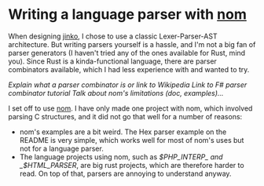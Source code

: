 # Writing a language parser with [nom](https://github.com/geal/nom)

When designing [jinko](https://github.com/cohenarthur/jinko), I chose to use a classic
Lexer-Parser-AST architecture. But writing parsers yourself is a hassle, and I'm not a
big fan of parser generators (I haven't tried any of the ones available for Rust, mind
you). Since Rust is a kinda-functional language, there are parser combinators available,
which I had less experience with and wanted to try.

_Explain what a parser combinator is or link to Wikipedia
Link to F# parser combinator tutorial
Talk about nom's limitations (doc, examples)..._

I set off to use [nom](https://github.com/geal/nom). I have only made one project with
nom, which involved parsing C structures, and it did not go that well for a number of
reasons:
* nom's examples are a bit weird. The Hex parser example on the README is very simple,
which works well for most of nom's uses but not for a language parser.
* The language projects using nom, such as _$PHP_INTERP_ and _$HTML_PARSER_, are big
rust projects, which are therefore harder to read. On top of that, parsers are annoying
to understand anyway.
